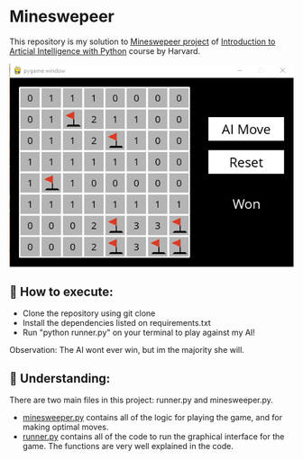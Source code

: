 # Mineswepeer
This repository is my solution to [Mineswepeer project](https://cs50.harvard.edu/ai/2020/projects/1/minesweeper/) of [Introduction to Articial Intelligence with Python](https://learning.edx.org/course/course-v1:HarvardX+CS50AI+1T2020/home) course by Harvard.

<p align="center">
  <img src="/assets/won.png" />
</p>

## 🚀 How to execute:
- Clone the repository using git clone 
- Install the dependencies listed on requirements.txt
- Run "python runner.py" on your terminal to play against my AI!

Observation: The AI wont ever win, but im the majority she will.

## 🔎 Understanding:
There are two main files in this project: runner.py and minesweeper.py.
- [minesweeper.py](/minesweeper.py) contains all of the logic for playing the game, and for making optimal moves. 
- [runner.py](/runner.py) contains all of the code to run the graphical interface for the game.
The functions are very well explained in the code.